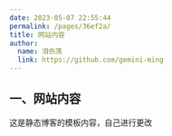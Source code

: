 ```yaml
---
date: 2023-05-07 22:55:44
permalink: /pages/36ef2a/
title: 网站内容
author: 
  name: 泪伤荡
  link: https://github.com/gemini-ming
---
```

## 一、网站内容

这是静态博客的模板内容，自己进行更改
